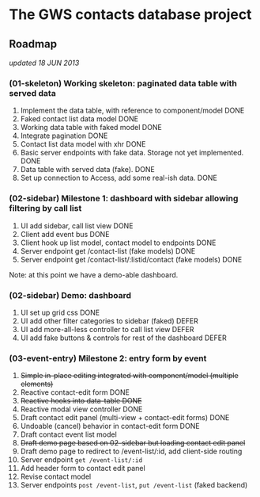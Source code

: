 The GWS contacts database project
==================================

## Roadmap

_updated 18 JUN 2013_

### (01-skeleton) Working skeleton: paginated data table with served data

1. Implement the data table, with reference to component/model  DONE
2. Faked contact list data model  DONE
3. Working data table with faked model  DONE
4. Integrate pagination  DONE
5. Contact list data model with xhr  DONE
6. Basic server endpoints with fake data. Storage not yet implemented.  DONE
7. Data table with served data (fake).  DONE 
8. Set up connection to Access, add some real-ish data.  DONE

### (02-sidebar) Milestone 1: dashboard with sidebar allowing filtering by call list

1. UI add sidebar, call list view  DONE
2. Client add event bus DONE
3. Client hook up list model, contact model to endpoints  DONE
4. Server endpoint get /contact-list  (fake models)  DONE
5. Server endpoint get /contact-list/:listid/contact (fake models)  DONE

Note: at this point we have a demo-able dashboard.

### (02-sidebar) Demo: dashboard

1. UI set up grid css  DONE
2. UI add other filter categories to sidebar (faked)  DEFER
3. UI add more-all-less controller to call list view  DEFER
4. UI add fake buttons & controls for rest of the dashboard  DEFER


### (03-event-entry) Milestone 2: entry form by event

1. <del>Simple in-place editing integrated with component/model (multiple elements)</del>
1. Reactive contact-edit form  DONE
1. <del>Reactive hooks into data-table  DONE</del>
1. Reactive modal view controller  DONE
2. Draft contact edit panel (multi-view + contact-edit forms)  DONE
2. Undoable (cancel) behavior in contact-edit form   DONE
3. Draft contact event list model
4. <del>Draft demo page based on 02-sidebar but loading contact edit panel</del>
4. Draft demo page to redirect to /event-list/:id, add client-side routing
5. Server endpoint `get /event-list/:id`
6. Add header form to contact edit panel
7. Revise contact model
8. Server endpoints `post /event-list`, `put /event-list` (faked backend)

